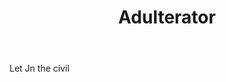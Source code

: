 ---
title: Adulterator
letter: A
permalink: "/definitions/adulterator.html"
body: Let Jn the civil
published_at: '2018-07-07'
source: Black's Law Dictionary
layout: post
---